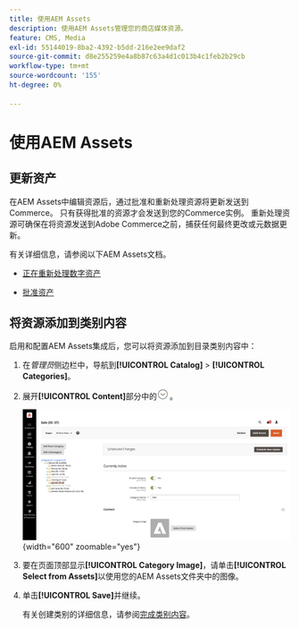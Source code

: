 ```yaml
---
title: 使用AEM Assets
description: 使用AEM Assets管理您的商店媒体资源。
feature: CMS, Media
exl-id: 55144019-8ba2-4392-b5dd-216e2ee9daf2
source-git-commit: d8e255259e4a8b87c63a4d1c013b4c1feb2b29cb
workflow-type: tm+mt
source-wordcount: '155'
ht-degree: 0%

---
```


# 使用AEM Assets

<!--In ACAP-844, this topic was linked to from the Commerce Admin products images and videos when the Assets integration is enabled. If the URL to the topic changes, be sure to add a redirect.-->

## 更新资产

在AEM Assets中编辑资源后，通过批准和重新处理资源将更新发送到Commerce。 只有获得批准的资源才会发送到您的Commerce实例。 重新处理资源可确保在将资源发送到Adobe Commerce之前，捕获任何最终更改或元数据更新。

有关详细信息，请参阅以下AEM Assets文档。

- [正在重新处理数字资产](https://experienceleague.adobe.com/zh-hans/docs/experience-manager-cloud-service/content/assets/manage/reprocessing)

- [批准资产](https://experienceleague.adobe.com/zh-hans/docs/experience-manager-cloud-service/content/assets/dynamicmedia/dynamic-media-open-apis/approve-assets)

## 将资源添加到类别内容

启用和配置AEM Assets集成后，您可以将资源添加到目录类别内容中：

1. 在&#x200B;_管理员_&#x200B;侧边栏中，导航到&#x200B;**[!UICONTROL Catalog]** > **[!UICONTROL Categories]**。

1. 展开&#x200B;**[!UICONTROL Content]**&#x200B;部分中的![扩展选择器](../assets/icon-display-expand.png)。

   ![类别内容](./assets/aem-assets-manage-categories.png){width="600" zoomable="yes"}

1. 要在页面顶部显示&#x200B;**[!UICONTROL Category Image]**，请单击&#x200B;**[!UICONTROL Select from Assets]**&#x200B;以使用您的AEM Assets文件夹中的图像。

1. 单击&#x200B;**[!UICONTROL Save]**&#x200B;并继续。

   有关创建类别的详细信息，请参阅[完成类别内容](../catalog/category-create.md#step-3-complete-the-category-content)。
